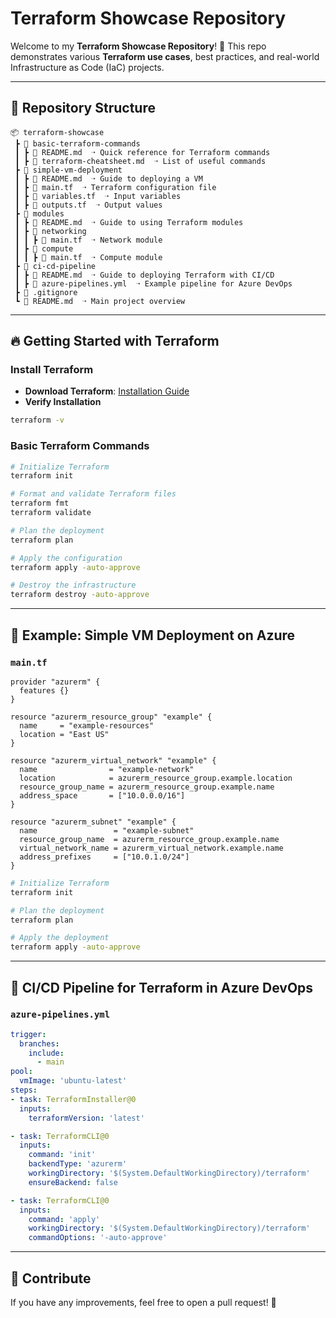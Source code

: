 # Terraform Showcase Repository

Welcome to my **Terraform Showcase Repository**! 🚀 This repo demonstrates various **Terraform use cases**, best practices, and real-world Infrastructure as Code (IaC) projects.

---

## 📂 Repository Structure

```
📦 terraform-showcase
 ┣ 📂 basic-terraform-commands
 ┃ ┣ 📜 README.md  ➝ Quick reference for Terraform commands
 ┃ ┣ 📜 terraform-cheatsheet.md  ➝ List of useful commands
 ┣ 📂 simple-vm-deployment
 ┃ ┣ 📜 README.md  ➝ Guide to deploying a VM
 ┃ ┣ 📜 main.tf  ➝ Terraform configuration file
 ┃ ┣ 📜 variables.tf  ➝ Input variables
 ┃ ┣ 📜 outputs.tf  ➝ Output values
 ┣ 📂 modules
 ┃ ┣ 📜 README.md  ➝ Guide to using Terraform modules
 ┃ ┣ 📂 networking
 ┃ ┃ ┣ 📜 main.tf  ➝ Network module
 ┃ ┣ 📂 compute
 ┃ ┃ ┣ 📜 main.tf  ➝ Compute module
 ┣ 📂 ci-cd-pipeline
 ┃ ┣ 📜 README.md  ➝ Guide to deploying Terraform with CI/CD
 ┃ ┣ 📜 azure-pipelines.yml  ➝ Example pipeline for Azure DevOps
 ┣ 📜 .gitignore
 ┗ 📜 README.md  ➝ Main project overview
```

---

## 🔥 Getting Started with Terraform

### Install Terraform
- **Download Terraform**: [Installation Guide](https://developer.hashicorp.com/terraform/downloads)
- **Verify Installation**
```bash
terraform -v
```

### Basic Terraform Commands
```bash
# Initialize Terraform
terraform init

# Format and validate Terraform files
terraform fmt
terraform validate

# Plan the deployment
terraform plan

# Apply the configuration
terraform apply -auto-approve

# Destroy the infrastructure
terraform destroy -auto-approve
```

---

## 📌 Example: Simple VM Deployment on Azure

### `main.tf`
```hcl
provider "azurerm" {
  features {}
}

resource "azurerm_resource_group" "example" {
  name     = "example-resources"
  location = "East US"
}

resource "azurerm_virtual_network" "example" {
  name                = "example-network"
  location            = azurerm_resource_group.example.location
  resource_group_name = azurerm_resource_group.example.name
  address_space       = ["10.0.0.0/16"]
}

resource "azurerm_subnet" "example" {
  name                 = "example-subnet"
  resource_group_name  = azurerm_resource_group.example.name
  virtual_network_name = azurerm_virtual_network.example.name
  address_prefixes     = ["10.0.1.0/24"]
}
```

```bash
# Initialize Terraform
terraform init

# Plan the deployment
terraform plan

# Apply the deployment
terraform apply -auto-approve
```

---

## 🔄 CI/CD Pipeline for Terraform in Azure DevOps

### `azure-pipelines.yml`
```yaml
trigger:
  branches:
    include:
      - main
pool:
  vmImage: 'ubuntu-latest'
steps:
- task: TerraformInstaller@0
  inputs:
    terraformVersion: 'latest'

- task: TerraformCLI@0
  inputs:
    command: 'init'
    backendType: 'azurerm'
    workingDirectory: '$(System.DefaultWorkingDirectory)/terraform'
    ensureBackend: false

- task: TerraformCLI@0
  inputs:
    command: 'apply'
    workingDirectory: '$(System.DefaultWorkingDirectory)/terraform'
    commandOptions: '-auto-approve'
```

---

## 📢 Contribute
If you have any improvements, feel free to open a pull request! 🚀
